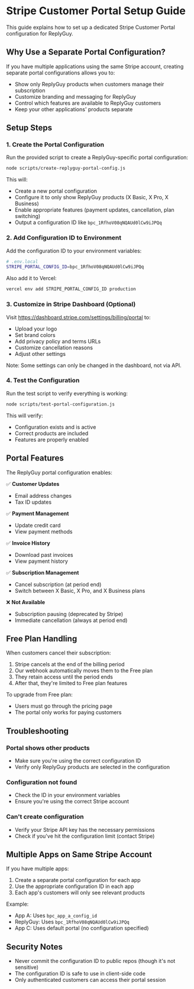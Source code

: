 # Stripe Customer Portal Setup Guide

This guide explains how to set up a dedicated Stripe Customer Portal configuration for ReplyGuy.

## Why Use a Separate Portal Configuration?

If you have multiple applications using the same Stripe account, creating separate portal configurations allows you to:
- Show only ReplyGuy products when customers manage their subscription
- Customize branding and messaging for ReplyGuy
- Control which features are available to ReplyGuy customers
- Keep your other applications' products separate

## Setup Steps

### 1. Create the Portal Configuration

Run the provided script to create a ReplyGuy-specific portal configuration:

```bash
node scripts/create-replyguy-portal-config.js
```

This will:
- Create a new portal configuration
- Configure it to only show ReplyGuy products (X Basic, X Pro, X Business)
- Enable appropriate features (payment updates, cancellation, plan switching)
- Output a configuration ID like `bpc_1RfhoV08qNQAUd0lCw9iJPQq`

### 2. Add Configuration ID to Environment

Add the configuration ID to your environment variables:

```bash
# .env.local
STRIPE_PORTAL_CONFIG_ID=bpc_1RfhoV08qNQAUd0lCw9iJPQq
```

Also add it to Vercel:
```bash
vercel env add STRIPE_PORTAL_CONFIG_ID production
```

### 3. Customize in Stripe Dashboard (Optional)

Visit https://dashboard.stripe.com/settings/billing/portal to:
- Upload your logo
- Set brand colors
- Add privacy policy and terms URLs
- Customize cancellation reasons
- Adjust other settings

Note: Some settings can only be changed in the dashboard, not via API.

### 4. Test the Configuration

Run the test script to verify everything is working:

```bash
node scripts/test-portal-configuration.js
```

This will verify:
- Configuration exists and is active
- Correct products are included
- Features are properly enabled

## Portal Features

The ReplyGuy portal configuration enables:

✅ **Customer Updates**
- Email address changes
- Tax ID updates

✅ **Payment Management**
- Update credit card
- View payment methods

✅ **Invoice History**
- Download past invoices
- View payment history

✅ **Subscription Management**
- Cancel subscription (at period end)
- Switch between X Basic, X Pro, and X Business plans

❌ **Not Available**
- Subscription pausing (deprecated by Stripe)
- Immediate cancellation (always at period end)

## Free Plan Handling

When customers cancel their subscription:
1. Stripe cancels at the end of the billing period
2. Our webhook automatically moves them to the Free plan
3. They retain access until the period ends
4. After that, they're limited to Free plan features

To upgrade from Free plan:
- Users must go through the pricing page
- The portal only works for paying customers

## Troubleshooting

### Portal shows other products
- Make sure you're using the correct configuration ID
- Verify only ReplyGuy products are selected in the configuration

### Configuration not found
- Check the ID in your environment variables
- Ensure you're using the correct Stripe account

### Can't create configuration
- Verify your Stripe API key has the necessary permissions
- Check if you've hit the configuration limit (contact Stripe)

## Multiple Apps on Same Stripe Account

If you have multiple apps:
1. Create a separate portal configuration for each app
2. Use the appropriate configuration ID in each app
3. Each app's customers will only see relevant products

Example:
- App A: Uses `bpc_app_a_config_id`
- ReplyGuy: Uses `bpc_1RfhoV08qNQAUd0lCw9iJPQq`
- App C: Uses default portal (no configuration specified)

## Security Notes

- Never commit the configuration ID to public repos (though it's not sensitive)
- The configuration ID is safe to use in client-side code
- Only authenticated customers can access their portal session